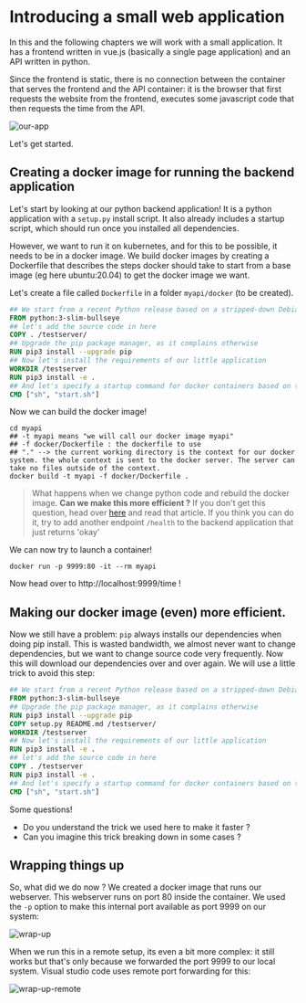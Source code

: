 # Introducing a small web application

In this and the following chapters we will work with a small application. It has a frontend written in vue.js (basically a single page application) and an API written in python.

Since the frontend is static, there is no connection between the container that serves the frontend and the API container: it is the browser that first requests the website from the frontend, executes some javascript code that then requests the time from the API.

![our-app](../imgs/our-app.png)

Let's get started.

## Creating a docker image for running the backend application


Let's start by looking at our python backend application! It is a python application with a `setup.py` install script.
It also already includes a startup script, which should run once you installed all dependencies.

However, we want to run it on kubernetes, and for this to be possible, it needs to be in a docker image.
We build docker images by creating a Dockerfile that describes the steps docker should take to start from a base image (eg here ubuntu:20.04) to get the docker image we want.

Let's create a file called `Dockerfile` in a folder `myapi/docker` (to be created).

```Dockerfile
## We start from a recent Python release based on a stripped-down Debian
FROM python:3-slim-bullseye
## let's add the source code in here
COPY . /testserver/
## Upgrade the pip package manager, as it complains otherwise
RUN pip3 install --upgrade pip
## Now let's install the requirements of our little application
WORKDIR /testserver
RUN pip3 install -e .
## And let's specify a startup command for docker containers based on this image.
CMD ["sh", "start.sh"]
```

Now we can build the docker image!

```shell
cd myapi
## -t myapi means "we will call our docker image myapi"
## -f docker/Dockerfile : the dockerfile to use
## "." --> the current working directory is the context for our docker system. the whole context is sent to the docker server. The server can take no files outside of the context.
docker build -t myapi -f docker/Dockerfile .
```

> What happens when we change python code and rebuild the docker image. **Can we make this more efficient ?** If you don't get this question, head over [here](https://www.baeldung.com/linux/docker-build-cache) and read that article. 
> If you think you can do it, try to add another endpoint `/health` to the backend application that just returns 'okay'

We can now try to launch a container!

```shell
docker run -p 9999:80 -it --rm myapi
```

Now head over to http://localhost:9999/time !

## Making our docker image (even) more efficient.

Now we still have a problem: `pip` always installs our dependencies when doing pip install. This is wasted bandwidth, we almost never want to change dependencies, but we want to change source code very frequently. Now this will download our dependencies over and over again. We will use a little trick to avoid this step:

```Dockerfile
## We start from a recent Python release based on a stripped-down Debian
FROM python:3-slim-bullseye
## Upgrade the pip package manager, as it complains otherwise
RUN pip3 install --upgrade pip
COPY setup.py README.md /testserver/
WORKDIR /testserver
## Now let's install the requirements of our little application
RUN pip3 install -e .
## let's add the source code in here
COPY . /testserver
RUN pip3 install -e .
## And let's specify a startup command for docker containers based on this image.
CMD ["sh", "start.sh"]
```

Some questions!

* Do you understand the trick we used here to make it faster ?
* Can you imagine this trick breaking down in some cases ?

## Wrapping things up

So, what did we do now ? We created a docker image that runs our webserver. This webserver runs on port 80 inside the container. We used  the `-p` option to make this internal port available as port 9999 on our system:

![wrap-up](../imgs/chapter2-wrapup-docker.png)

When we run this in a remote setup, its even a bit more complex: it still works but that's only because we forwarded the port 9999 to our local system. Visual studio code uses remote port forwarding for this:

![wrap-up-remote](../imgs/chapter2-wrapup-docker-remote.png)

